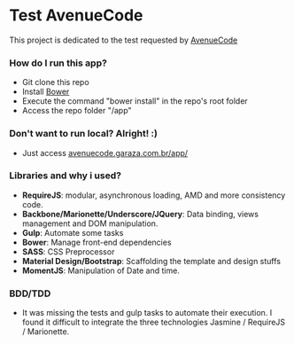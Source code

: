 # Test AvenueCode #

This project is dedicated to the test requested by [AvenueCode](http://avenuecode.com)

### How do I run this app? ###

* Git clone this repo
* Install [Bower](http://bower.io)
* Execute the command "bower install" in the repo's root folder 
* Access the repo folder "/app"

### Don't want to run local? Alright! :) ###

* Just access [avenuecode.garaza.com.br/app/](http://avenuecode.garaza.com.br/app/)

### Libraries and why i used? ###

* **RequireJS**: modular, asynchronous loading, AMD and more consistency code.
* **Backbone/Marionette/Underscore/JQuery**: Data binding, views management and DOM manipulation.
* **Gulp**: Automate some tasks
* **Bower**: Manage front-end dependencies
* **SASS**: CSS Preprocessor
* **Material Design/Bootstrap**: Scaffolding the template and design stuffs
* **MomentJS**: Manipulation of Date and time.

### BDD/TDD ###

* It was missing the tests and gulp tasks to automate their execution. I found it difficult to integrate the three technologies Jasmine / RequireJS / Marionette.